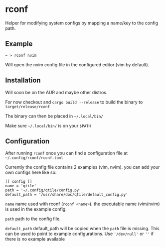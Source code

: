 # rconf

Helper for modifying system configs by mapping a name/key to the config path.

## Example
```~ > rconf nvim```

Will open the nvim config file in the configured editor (vim by default).

## Installation
Will soon be on the AUR and maybe other distros.

For now checkout and `cargo build --release` to build the binary to `target/release/rconf`

The binary can then be placed in `~/.local/bin/`

Make sure `~/.local/bin/` is on your `$PATH`

## Configuration
After running `rconf` once you can find a configuration file at `~/.config/rconf/rconf.toml`

Currently the config file contains 2 examples (vim, nvim). you can add your own configs here like so:
```
[[ config ]]
name = 'qtile'
path = '~/.config/qtile/config.py'
default_path = '/usr/share/doc/qtile/default_config.py'
```
`name` name used with rconf (`rconf <name>`). the executable name (vim/nvim) is used in the example config.

`path` path to the config file.

`default_path` default_path will be copied when the `path` file is missing. This can be used to point to example configurations. Use `'/dev/null'` or `''` if there is no example available

